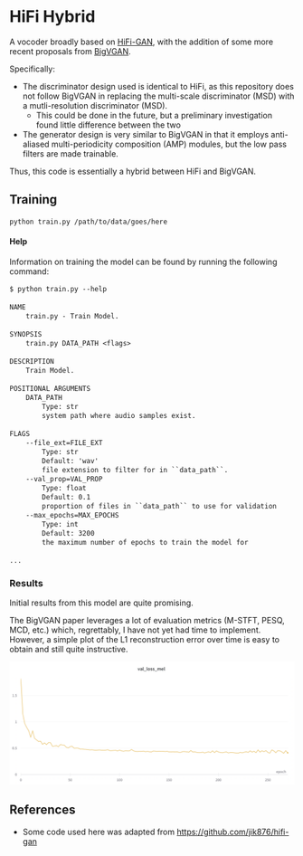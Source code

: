 # HiFi Hybrid

A vocoder broadly based on [HiFi-GAN](https://arxiv.org/abs/2010.05646),
with the addition of some more recent proposals from [BigVGAN](https://arxiv.org/abs/2206.04658).

Specifically:

   * The discriminator design used is identical to HiFi, as this repository does not follow BigVGAN in replacing 
   the multi-scale discriminator (MSD) with a mutli-resolution discriminator (MSD).
     * This could be done in the future, but a preliminary investigation found little difference between the two
   * The generator design is very similar to BigVGAN in that it employs anti-aliased multi-periodicity composition (AMP)
     modules, but the low pass filters are made trainable.

Thus, this code is essentially a hybrid between HiFi and BigVGAN.

## Training

```shell
python train.py /path/to/data/goes/here
```

#### Help

Information on training the model can be found by running the following command:

```shell
$ python train.py --help

NAME
    train.py - Train Model.

SYNOPSIS
    train.py DATA_PATH <flags>

DESCRIPTION
    Train Model.

POSITIONAL ARGUMENTS
    DATA_PATH
        Type: str
        system path where audio samples exist.

FLAGS
    --file_ext=FILE_EXT
        Type: str
        Default: 'wav'
        file extension to filter for in ``data_path``.
    --val_prop=VAL_PROP
        Type: float
        Default: 0.1
        proportion of files in ``data_path`` to use for validation
    --max_epochs=MAX_EPOCHS
        Type: int
        Default: 3200
        the maximum number of epochs to train the model for

...
```

### Results

Initial results from this model are quite promising.

The BigVGAN paper leverages a lot of evaluation metrics (M-STFT, PESQ, MCD, etc.)
which, regrettably, I have not yet had time to implement. However, a simple
plot of the L1 reconstruction error over time is easy to obtain and still quite instructive.

![](/assets/mel_loss.png)

## References

  * Some code used here was adapted from https://github.com/jik876/hifi-gan
